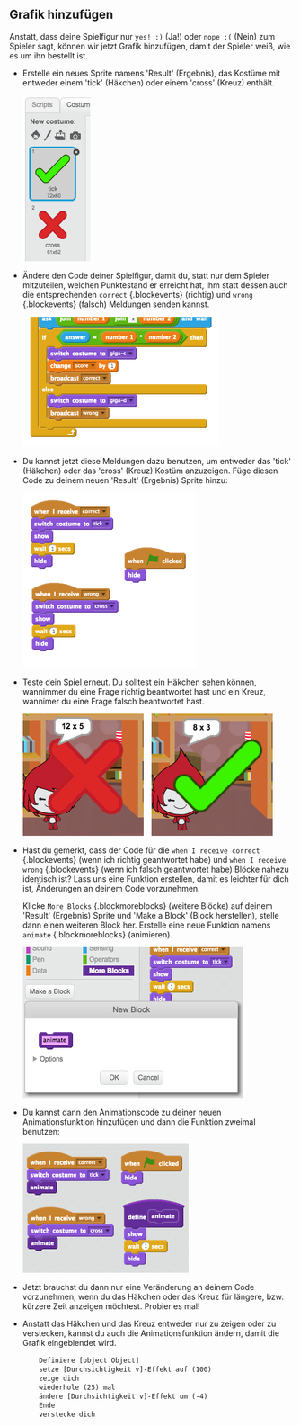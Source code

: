 ## Grafik hinzufügen

Anstatt, dass deine Spielfigur nur `yes! :)` (Ja!) oder `nope :(` (Nein) zum Spieler sagt, können wir jetzt Grafik hinzufügen, damit der Spieler weiß, wie es um ihn bestellt ist.

+ Erstelle ein neues Sprite namens 'Result' (Ergebnis), das Kostüme mit entweder einem 'tick' (Häkchen) oder einem 'cross' (Kreuz) enthält.

	![screenshot](images/brain-result.png)

+ Ändere den Code deiner Spielfigur, damit du, statt nur dem Spieler mitzuteilen, welchen Punktestand er erreicht hat, ihm statt dessen auch die entsprechenden `correct` {.blockevents} (richtig) und `wrong` {.blockevents} (falsch) Meldungen senden kannst.

	![screenshot](images/brain-broadcast-answer.png)

+ Du kannst jetzt diese Meldungen dazu benutzen, um entweder das 'tick' (Häkchen) oder das 'cross' (Kreuz) Kostüm anzuzeigen. Füge diesen Code zu deinem neuen 'Result' (Ergebnis) Sprite hinzu:

	![screenshot](images/brain-show-answer.png)

+ Teste dein Spiel erneut. Du solltest ein Häkchen sehen können, wannimmer du eine Frage richtig beantwortet hast und ein Kreuz, wannimer du eine Frage falsch beantwortet hast.

	![screenshot](images/brain-test-answer.png)

+ Hast du gemerkt, dass der Code für die `when I receive correct` {.blockevents} (wenn ich richtig geantwortet habe) und `when I receive wrong` {.blockevents} (wenn ich falsch geantwortet habe) Blöcke nahezu identisch ist? Lass uns eine Funktion erstellen, damit es leichter für dich ist, Änderungen an deinem Code vorzunehmen.

	Klicke `More Blocks` {.blockmoreblocks} (weitere Blöcke) auf deinem 'Result' (Ergebnis) Sprite und 'Make a Block' (Block herstellen), stelle dann einen weiteren Block her. Erstelle eine neue Funktion namens `animate` {.blockmoreblocks} (animieren).

	![screenshot](images/brain-animate-function.png)

+ Du kannst dann den Animationscode zu deiner neuen Animationsfunktion hinzufügen und dann die Funktion zweimal benutzen:

	![screenshot](images/brain-use-function.png)

+ Jetzt brauchst du dann nur eine Veränderung an deinem Code vorzunehmen, wenn du das Häkchen oder das Kreuz für längere, bzw. kürzere Zeit anzeigen möchtest. Probier es mal!

+ Anstatt das Häkchen und das Kreuz entweder nur zu zeigen oder zu verstecken, kannst du auch die Animationsfunktion ändern, damit die Grafik eingeblendet wird.

	```blocks
		Definiere [object Object]
		setze [Durchsichtigkeit v]-Effekt auf (100)
		zeige dich
		wiederhole (25) mal
  		ändere [Durchsichtigkeit v]-Effekt um (-4)
		Ende
		verstecke dich
	```



